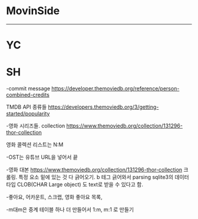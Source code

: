 # MovinSide

----



# YC



# SH

-commit message
https://developer.themoviedb.org/reference/person-combined-credits



TMDB API 종류들
https://developers.themoviedb.org/3/getting-started/popularity



-영화 시리즈들. collection
https://www.themoviedb.org/collection/131296-thor-collection


영화 콜렉션 리스트는 N:M

-OST는 유튜브 URL을 넣어서 끝

-영화 대본
https://www.themoviedb.org/collection/131296-thor-collection
크롤링. 특정 요소 밑에 있는 것 다 긁어오기.
b 테그 긁어와서 parsing
sqlite3의 데이터 타입 CLOB(CHAR Large object) 도 text로 받을 수 있다고 함.



-좋아요, 어카운트, 스크랩, 영화 좋아요 목록,



-m대m은 중계 테이블 하나 더 만들어서 1:m, m:1 로 만들기